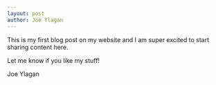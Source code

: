 ```yaml
---
layout: post
author: Joe Ylagan
---
```


This is my first blog post on my website and I am super excited to start sharing content here.

Let me know if you like my stuff!

Joe Ylagan